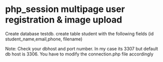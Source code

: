 # php_session multipage user registration & image upload
Create database testdb.
create table student with the following fields
(id student_name,email,phone, filename)


Note: Check your dbhost and port number. In my case its 3307 but default db host is 3306. You have to modify the connection.php file accordingly
